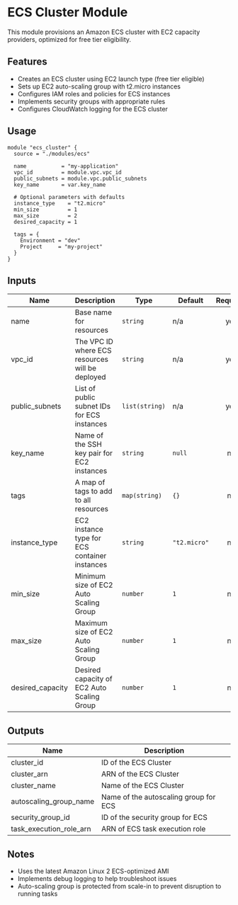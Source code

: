 # ECS Cluster Module

This module provisions an Amazon ECS cluster with EC2 capacity providers, optimized for free tier eligibility.

## Features

- Creates an ECS cluster using EC2 launch type (free tier eligible)
- Sets up EC2 auto-scaling group with t2.micro instances
- Configures IAM roles and policies for ECS instances
- Implements security groups with appropriate rules
- Configures CloudWatch logging for the ECS cluster

## Usage

```hcl
module "ecs_cluster" {
  source = "./modules/ecs"

  name           = "my-application"
  vpc_id         = module.vpc.vpc_id
  public_subnets = module.vpc.public_subnets
  key_name       = var.key_name

  # Optional parameters with defaults
  instance_type    = "t2.micro"
  min_size         = 1
  max_size         = 2
  desired_capacity = 1

  tags = {
    Environment = "dev"
    Project     = "my-project"
  }
}
```

## Inputs

| Name             | Description                                     | Type           | Default      | Required |
| ---------------- | ----------------------------------------------- | -------------- | ------------ | :------: |
| name             | Base name for resources                         | `string`       | n/a          |   yes    |
| vpc_id           | The VPC ID where ECS resources will be deployed | `string`       | n/a          |   yes    |
| public_subnets   | List of public subnet IDs for ECS instances     | `list(string)` | n/a          |   yes    |
| key_name         | Name of the SSH key pair for EC2 instances      | `string`       | `null`       |    no    |
| tags             | A map of tags to add to all resources           | `map(string)`  | `{}`         |    no    |
| instance_type    | EC2 instance type for ECS container instances   | `string`       | `"t2.micro"` |    no    |
| min_size         | Minimum size of EC2 Auto Scaling Group          | `number`       | `1`          |    no    |
| max_size         | Maximum size of EC2 Auto Scaling Group          | `number`       | `1`          |    no    |
| desired_capacity | Desired capacity of EC2 Auto Scaling Group      | `number`       | `1`          |    no    |

## Outputs

| Name                    | Description                           |
| ----------------------- | ------------------------------------- |
| cluster_id              | ID of the ECS Cluster                 |
| cluster_arn             | ARN of the ECS Cluster                |
| cluster_name            | Name of the ECS Cluster               |
| autoscaling_group_name  | Name of the autoscaling group for ECS |
| security_group_id       | ID of the security group for ECS      |
| task_execution_role_arn | ARN of ECS task execution role        |

## Notes

- Uses the latest Amazon Linux 2 ECS-optimized AMI
- Implements debug logging to help troubleshoot issues
- Auto-scaling group is protected from scale-in to prevent disruption to running tasks
